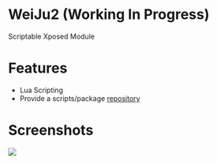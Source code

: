 # WeiJu2 (Working In Progress)

Scriptable Xposed Module


# Features

- Lua Scripting
- Provide a scripts/package [repository](https://github.com/ikws4/WeiJu2-Scripts)


# Screenshots

<img src="https://user-images.githubusercontent.com/47056144/183251553-9dce66f7-953c-45b9-b741-0ae8e0b567af.png" />
